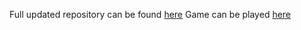 Full updated repository can be found [here](https://bitbucket.org/vargas-cris/playtecduino/src/main/)
Game can be played [here](https://github.com/PlayTec-EDU/PlayTecDuino)
